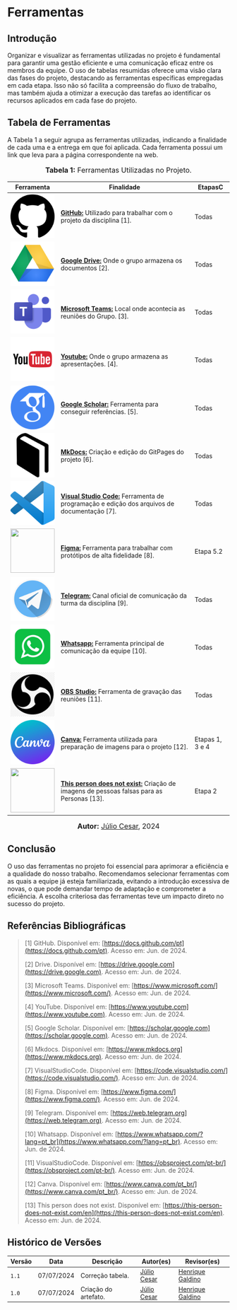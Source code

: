 # Ferramentas
## Introdução

Organizar e visualizar as ferramentas utilizadas no projeto é fundamental para garantir uma gestão eficiente e uma comunicação eficaz entre os membros da equipe. O uso de tabelas resumidas oferece uma visão clara das fases do projeto, destacando as ferramentas específicas empregadas em cada etapa. Isso não só facilita a compreensão do fluxo de trabalho, mas também ajuda a otimizar a execução das tarefas ao identificar os recursos aplicados em cada fase do projeto.

## Tabela de Ferramentas

A Tabela 1 a seguir agrupa as ferramentas utilizadas, indicando a finalidade de cada uma e a entrega em que foi aplicada. Cada ferramenta possui um link que leva para a página correspondente na web.

<div align="center">
<font size="3"><p style="text-align: center"><b>Tabela 1:</b> Ferramentas Utilizadas no Projeto.</p></font>

<table>
  <tr>
    <th>Ferramenta</th>
    <th>Finalidade</th>
    <th>EtapasC</th>
  </tr>
 <tbody>
    <tr>
      <td><img src="https://github.com/Requisitos-de-Software/2024.1-Consumidor.gov/blob/main/assets/img/logos/github.png?raw=true" width="100" height="100"></td>
      <td><b><a  href= "https://github.com">GitHub:</a></b> Utilizado para trabalhar com o projeto da disciplina [1].</td>
      <td>Todas</td>
    </tr>
    <tr>
      <td><img src="https://github.com/Requisitos-de-Software/2024.1-Consumidor.gov/blob/main/assets/img/logos/drive.png?raw=true" width="100" height="100"></td>
      <td><b><a href="#">Google Drive:</a></b> Onde o grupo armazena os documentos [2].</td>
      <td>Todas</td>
    </tr>
    <tr>
      <td><img src="https://github.com/Requisitos-de-Software/2024.1-Consumidor.gov/blob/main/assets/img/logos/teams.png?raw=true" width="100" height="100"></td>
      <td><b><a href="#">Microsoft Teams:</a></b> Local onde acontecia as reuniões do Grupo.   [3].</td>
      <td>Todas</td>
    </tr>
    <tr>
      <td><img src="https://github.com/Requisitos-de-Software/2024.1-Consumidor.gov/blob/main/assets/img/logos/youtube.png?raw=true" width="100" height="100"></td>
      <td><b><a href="#">Youtube:</a></b> Onde o grupo armazena as apresentações. [4].</td>
      <td>Todas</td>
    </tr>
    <tr>
      <td><img src="https://github.com/Requisitos-de-Software/2024.1-Consumidor.gov/blob/main/assets/img/logos/scholar-google.png?raw=true" width="100" height="100"></td>
      <td><b><a href="#">Google Scholar:</a></b> Ferramenta para conseguir referências. [5].</td>
      <td>Todas</td>
    </tr>
    <tr>
      <td><img src="https://github.com/Requisitos-de-Software/2024.1-Consumidor.gov/blob/main/assets/img/logos/mkdocs.png?raw=true" width="100" height="100"></td>
      <td><b><a href="#">MkDocs:</a></b> Criação e edição do GitPages do projeto [6].</td>
      <td>Todas</td>
    </tr>
    <tr>
      <td><img src="https://github.com/Requisitos-de-Software/2024.1-Consumidor.gov/blob/main/assets/img/logos/logo-vscode.png?raw=true" width="100" height="100"></td>
      <td><b><a href="#">Visual Studio Code:</a></b> Ferramenta de programação e edição dos arquivos de documentação [7].</td>
      <td>Todas</td>
    </tr>
    <tr>
      <td><img src="https://github.com/Requisitos-de-Software/2023.2-ConecteSUS/blob/main/docs/imagens/figma-logo.png?raw=true" width="100" height="100"></td>
      <td><b><a href="#">Figma:</a></b> Ferramenta para trabalhar com protótipos de alta fidelidade [8].</td>
      <td>Etapa 5.2</td>
    </tr>
    <tr>
      <td><img src="https://github.com/Requisitos-de-Software/2024.1-Consumidor.gov/blob/main/assets/img/logos/telegram.png?raw=true" width="100" height="100"></td>
      <td><b><a href="#">Telegram:</a></b> Canal oficial de comunicação da turma da disciplina [9].</td>
      <td>Todas</td>
    </tr>
    <tr>
      <td><img src="https://github.com/Requisitos-de-Software/2024.1-Consumidor.gov/blob/main/assets/img/logos/whatsapp.png?raw=true" width="100" height="100"></td>
      <td><b><a href="#">Whatsapp:</a></b> Ferramenta principal de comunicação da equipe [10].</td>
    <td>Todas</td>
    </tr>
    <tr>
      <td><img src="https://github.com/Requisitos-de-Software/2024.1-Consumidor.gov/blob/main/assets/img/logos/Obs-logo.png?raw=true" width="100" height="100"></td>
      <td><b><a href="#">OBS Studio:</a></b> Ferramenta de gravação das reuniões [11].</td>
      <td>Todas</td>
    </tr>
    <tr>
      <td><img src="https://github.com/Requisitos-de-Software/2024.1-Consumidor.gov/blob/main/assets/img/logos/logo-canva.png?raw=true" width="100" height="100"></td>
      <td><b><a href="#">Canva:</a></b> Ferramenta utilizada para preparação de imagens para o projeto [12].</td>
      <td>Etapas 1, 3 e 4</td>
    </tr>
     <tr>
      <td><img src="https://github.com/Requisitos-de-Software/2023.2-Economia-DF/blob/main/docs/imagens/this%20person-logo.jpg?raw=true" width="100" height="100"></td>
      <td><b><a href="#">This person does not exist:</a></b> Criação de imagens de pessoas falsas para as Personas [13].</td>
      <td>Etapa 2</td>
    </tr>
  </tbody>
</table>

<font size="3"><p style="text-align: center"><b>Autor:</b> <a href="https://github.com/Julio1099">Júlio Cesar</a>, 2024</p></font>
</div>

## Conclusão

O uso das ferramentas no projeto foi essencial para aprimorar a eficiência e a qualidade do nosso trabalho. Recomendamos selecionar ferramentas com as quais a equipe já esteja familiarizada, evitando a introdução excessiva de novas, o que pode demandar tempo de adaptação e comprometer a eficiência. A escolha criteriosa das ferramentas teve um impacto direto no sucesso do projeto.

## Referências Bibliográficas

> [1] GitHub. Disponível em: [https://docs.github.com/pt](https://docs.github.com/pt). Acesso em: Jun. de 2024.
>
> [2] Drive. Disponível em: [https://drive.google.com](https://drive.google.com). Acesso em:  Jun. de 2024.
>
> [3] Microsoft Teams. Disponível em: [https://www.microsoft.com/](https://www.microsoft.com/). Acesso em: Jun. de 2024.
>
> [4] YouTube. Disponível em: [https://www.youtube.com](https://www.youtube.com). Acesso em: Jun. de 2024.
>
> [5] Google Scholar. Disponível em: [https://scholar.google.com](https://scholar.google.com). Acesso em: Jun. de 2024.
>
> [6] Mkdocs. Disponível em: [https://www.mkdocs.org](https://www.mkdocs.org). Acesso em: Jun. de 2024.
>
> [7] VisualStudioCode. Disponível em:  [https://code.visualstudio.com/](https://code.visualstudio.com/). Acesso em: Jun. de 2024.
>
> [8]  Figma. Disponível em: [https://www.figma.com/](https://www.figma.com/). Acesso em: Jun. de 2024.
>
> [9] Telegram. Disponível em:  [https://web.telegram.org](https://web.telegram.org). Acesso em: Jun. de 2024.
>
> [10] Whatsapp. Disponível em:  [https://www.whatsapp.com/?lang=pt_br](https://www.whatsapp.com/?lang=pt_br). Acesso em: Jun. de 2024.
>
> [11] VisualStudioCode. Disponível em:  [https://obsproject.com/pt-br/](https://obsproject.com/pt-br/). Acesso em: Jun. de 2024.
>
> [12] Canva. Disponível em: [https://www.canva.com/pt_br/](https://www.canva.com/pt_br/). Acesso em: Jun. de 2024.
>
> [13] This person does not exist. Disponível em: [https://this-person-does-not-exist.com/en](https://this-person-does-not-exist.com/en). Acesso em: Jun. de 2024.
>
## Histórico de Versões

| Versão | Data       | Descrição            | Autor(es)                                                                                           | Revisor(es)                                    |
| ------ | ---------- | -------------------- | --------------------------------------------------------------------------------------------------- | ---------------------------------------------- |
| `1.1`  | 07/07/2024 | Correção tabela.   | [Júlio Cesar](https://github.com/Julio1099") | [Henrique Galdino](https://github.com/hgaldino05) |
| `1.0`  | 07/07/2024 | Criação do artefato.   | [Júlio Cesar](https://github.com/Julio1099") | [Henrique Galdino](https://github.com/hgaldino05) |